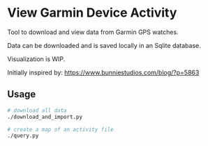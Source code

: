 # View Garmin Device Activity

Tool to download and view data from Garmin GPS watches.

Data can be downloaded and is saved locally in an Sqlite database.

Visualization is WIP.

Initially inspired by: <https://www.bunniestudios.com/blog/?p=5863>

## Usage

```bash
# download all data
./download_and_import.py

# create a map of an activity file
./query.py
```
